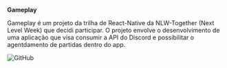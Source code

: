**Gameplay**

Gameplay é um projeto da trilha de React-Native da NLW-Together (Next Level Week) que decidi participar. O projeto envolve o desenvolvimento de uma aplicação que visa consumir a API do Discord e possibilitar o agentdamento de partidas dentro do app.


![GitHub](https://img.shields.io/github/license/vimigueloli/gameplay?color=blue)
